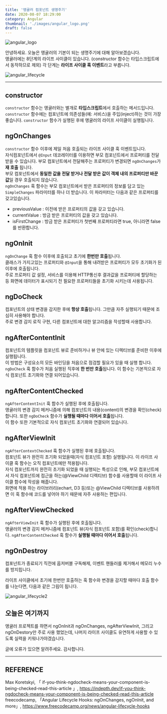 ```yaml
---
title: '앵귤러 컴포넌트 생명주기'
date: 2020-08-07 18:29:00
category: Angular
thumbnail: './images/angular_logo.png'
draft: false
---
```


![angular_logo](./images/angular_logo.png)



안녕하세요. 오늘은 앵귤러의 기본이 되는 생명주기에 대해 알아보겠습니다.   
앵귤러에는 8단계의 라이프 사이클이 있습니다. (constructor 함수는 타입스크립트에서 동작하므로 제외) 각 단계는 **라이프 사이클 훅 이벤트**라고 부릅니다.


![angular_lifecycle](./images/angular_lifecycle.png)


---
## constructor
`constructor` 함수는 앵귤러와는 별개로 **타입스크립트**에서 호출하는 메서드입니다.  
`constructor` 함수에는 컴포넌트에 의존성들(예: 서비스)을 주입(inject)하는 것이 가장 좋습니다. `constructor` 함수가 실행된 후에 앵귤러의 라이프 사이클이 실행됩니다.

## ngOnChanges
`constructor` 함수 이후에 제일 처음 호출되는 라이프 사이클 훅 이벤트입니다.  
자식컴포넌트에서 `@Input` 데코레이터를 이용하면 부모 컴포넌트에서 프로퍼티를 전달 받을 수 있습니다. 부모 컴포넌트에서 전달해주는 프로퍼티가 변경되면 `ngOnChanges`가 **재 호출** 됩니다.  
부모 컴포넌트에서 **동일한 값을 전달 받거나 전달 받은 값이 객체 내의 프로퍼티만 바꾼 값**일 경우 호출되지 않습니다.  
`ngOnChanges` 훅 함수는 부모 컴포넌트에서 받은 프로퍼티의 정보를 담고 있는 `SimpleChanges` 파라미터를 하나 더 받습니다. 이 파라미터는 다음과 같은 프로퍼티를 갖고있습니다.


- previousValue : 이전에 받은 프로퍼티의 값을 갖고 있습니다.
- currentValue : 방금 받은 프로퍼티의 값을 갖고 있습니다.
- isFirstChange : 방금 받은 프로퍼티가 첫번째 프로퍼티라면 true, 아니라면 false를 반환합니다.

## ngOnInit
`ngOnChange` 훅 함수 이후에 호출되고 초기에 **한번만 호출**됩니다.  
클래스가 가지고있는 프로퍼티와 `@Input`을 통해 내려받은 프로퍼티가 모두 초기화가 된 이후에 호출됩니다.  
주로 프로퍼티 값 설정, 서비스를 이용해 HTTP통신후 결과값을 프로퍼티에 할당하는 등 화면에 데이터가 표시되기 전 필요한 프로퍼티들을 초기화 시키는데 사용됩니다.


## ngDoCheck

컴포넌트의 상태 변경을 감지한 후에 **항상 호출**됩니다. 그만큼 자주 실행되기 때문에 조심히 사용해야 합니다.  
주로 변경 감지 로직 구현, 다른 컴포넌트에 대한 알고리즘을 작성할때 사용합니다.

## ngAfterContentInit
컴포넌트의 템플릿을 컴포넌트 뷰로 준비하거나 뷰 안에 있는 디렉티브를 준비한 이후에 실행됩니다.  
이 방법은 구성요소의 모든 바인딩을 처음으로 점검할 필요가 있을 때 실행 합니다.  
`ngDoCheck` 훅 함수가 처음 실행된 직후에 **한 번만 호출**됩니다. 이 함수는 기본적으로 자식 컴포넌트 초기화와 연결 되어있습니다.


## ngAfterContentChecked
`ngAfterContentInit` 훅 함수가 실행된 후에 호출됩니다.  
앵귤러의 변경 감지 메커니즘에 의해 컴포넌트의 내용(content)의 변경을 확인(check)합니다. 또한 `ngDoCheck` 함수가 **실행될 때마다 이어서 호출**됩니다.  
이 함수 또한 기본적으로 자식 컴포넌트 초기화와 연결되어 있습니다.

## ngAfterViewInit
`ngAfterContextChecked` 훅 함수가 실행된 후에 호출됩니다.  
컴포넌트 뷰가 완전히 초기화 되었을때(자식 컴포넌트 포함) 실행됩니다. 이 라이프 사이클 훅 함수는 오직 컴포넌트에만 적용됩니다.  
자식 컴포넌트까지 완전히 초기화 되었을 때 실행되는 특성으로 인해, 부모 컴포넌트에서 자식 컴포넌트에 접근을 하는(@ViewChild 디렉티브) 함수를 사용할때 이 라이프 사이클 함수에 작성을 해줍니다.  
화면에 적용 하는 라이브러리(echart, D3 등)또는 @ViewChild 디렉티브를 사용하려면 이 훅 함수에 코드를 넣어야 하기 때문에 자주 사용하는 편입니다.

## ngAfterViewChecked
`ngAfterViewInit` 훅 함수가 실행된 후에 호출됩니다.  
앵귤러의 변경 감지 메커니즘에 컴포넌트 뷰(자식 컴포넌트 포함)를 확인(check)합니다. `ngAfterContentChecked` 훅 함수가 **실행될 때마다 이어서 호출**됩니다.

## ngOnDestroy
컴포넌트가 종료되기 직전에 옵저버블 구독해제, 이벤트 핸들러를 제거해서 메모리 누수를 방지힙니다. 

라이프 사이클에서 초기에 한번만 호출하는 훅 함수와 변경을 감지할 때마다 호출 함수를 나눈다면, 다음과 같은 그림이 됩니다.

![angular_lifecycle2](./images/angular_lifecycle2.png)


## 오늘은 여기까지
앵귤러 프로젝트를 하면서 ngOnInit과 ngOnChanges, ngAfterViewInit, 그리고 ngOnDestory만 주로 사용 했었는데, 나머지 라이프 사이클도 유연하게 사용할 수 있도록 실력을 키워나가야겠습니다. 


글에 오류가 있으면 알려주세요. 감사합니다.

---

## REFERENCE

Max Koretskyi, 「 if-you-think-ngdocheck-means-your-component-is-being-checked-read-this-article 」, https://indepth.dev/if-you-think-ngdocheck-means-your-component-is-being-checked-read-this-article    
freecodecamp, 「Angular Lifecycle Hooks: ngOnChanges, ngOnInit, and more」, https://www.freecodecamp.org/news/angular-lifecycle-hooks  
